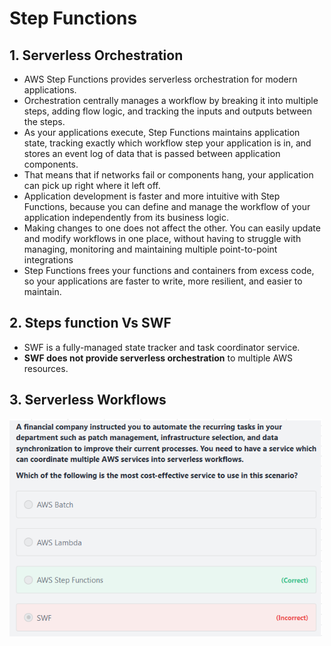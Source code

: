 # Step Functions

## 1. Serverless Orchestration										
- AWS Step Functions provides serverless orchestration for modern applications.										
- Orchestration centrally manages a workflow by breaking it into multiple steps, adding flow logic, and tracking the inputs and outputs between the steps.			
- As your applications execute, Step Functions maintains application state, tracking exactly which workflow step your application is in, and stores an event log of data that is passed between application components.										
- That means that if networks fail or components hang, your application can pick up right where it left off.																			
- Application development is faster and more intuitive with Step Functions, because you can define and manage the workflow of your application independently from its business logic.										
- Making changes to one does not affect the other. You can easily update and modify workflows in one place, without having to struggle with managing, monitoring and maintaining multiple point-to-point integrations										
- Step Functions frees your functions and containers from excess code, so your applications are faster to write, more resilient, and easier to maintain.										
## 2. Steps function Vs SWF										
- SWF is a fully-managed state tracker and task coordinator service. 
- **SWF does not provide serverless orchestration** to multiple AWS resources.								
										
## 3. Serverless Workflows
<img src="images/1.png" width=500>

